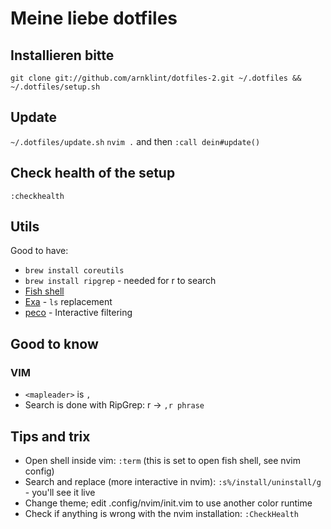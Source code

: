 # Meine liebe dotfiles

## Installieren bitte

`git clone git://github.com/arnklint/dotfiles-2.git ~/.dotfiles && ~/.dotfiles/setup.sh`

## Update

`~/.dotfiles/update.sh`
`nvim .` and then `:call dein#update()`

## Check health of the setup

`:checkhealth`

## Utils

Good to have:

- `brew install coreutils`
- `brew install ripgrep` - needed for <leader>r to search
- [Fish shell](https://fishshell.com/)
- [Exa](https://the.exa.website/) - `ls` replacement
- [peco](https://github.com/peco/peco) - Interactive filtering

## Good to know

### VIM

- `<mapleader>` is `,`
- Search is done with RipGrep: <mapleader>r -> `,r phrase`

## Tips and trix

- Open shell inside vim: `:term` (this is set to open fish shell, see nvim config)
- Search and replace (more interactive in nvim): `:s%/install/uninstall/g` - you'll see it live
- Change theme; edit .config/nvim/init.vim to use another color runtime
- Check if anything is wrong with the nvim installation: `:CheckHealth`
